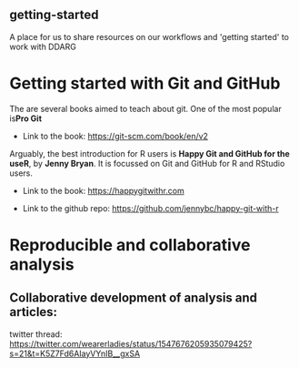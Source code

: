 <!-- the first lines should be removed soonish -->
## getting-started
A place for us to share resources on our workflows and 'getting started' to work with DDARG


# Getting started with Git and GitHub

The are several books aimed to teach about git. One of the most popular is**Pro Git**

- Link to the book: https://git-scm.com/book/en/v2

Arguably, the best introduction for R users is **Happy Git and GitHub for the useR**, by **Jenny Bryan**. It is focussed on Git and GitHub for R and RStudio users.

- Link to the book: https://happygitwithr.com

- Link to the github repo: https://github.com/jennybc/happy-git-with-r


# Reproducible and collaborative analysis

## Collaborative development of analysis and articles:



twitter thread: https://twitter.com/wearerladies/status/1547676205935079425?s=21&t=K5Z7Fd6AIayVYnIB__gxSA
